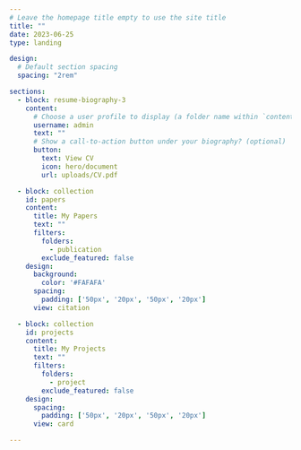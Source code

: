 ```yaml
---
# Leave the homepage title empty to use the site title
title: ""
date: 2023-06-25
type: landing

design:
  # Default section spacing
  spacing: "2rem"

sections:
  - block: resume-biography-3
    content:
      # Choose a user profile to display (a folder name within `content/authors/`)
      username: admin
      text: ""
      # Show a call-to-action button under your biography? (optional)
      button:
        text: View CV
        icon: hero/document
        url: uploads/CV.pdf

  - block: collection
    id: papers
    content:
      title: My Papers
      text: ""
      filters:
        folders:
          - publication
        exclude_featured: false
    design:
      background:
        color: '#FAFAFA'
      spacing: 
        padding: ['50px', '20px', '50px', '20px']
      view: citation

  - block: collection
    id: projects
    content:
      title: My Projects
      text: ""
      filters:
        folders:
          - project
        exclude_featured: false
    design:
      spacing: 
        padding: ['50px', '20px', '50px', '20px']
      view: card

---
```


